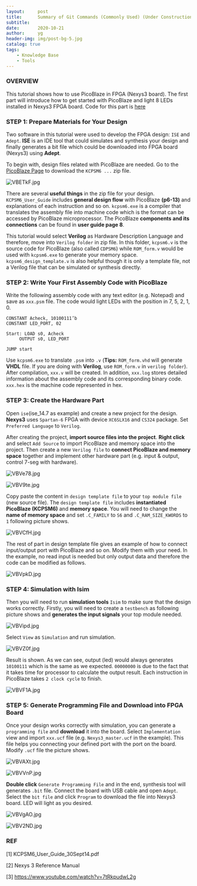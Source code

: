 ```yaml
---
layout:     post
title:      Summary of Git Commands (Commonly Used) (Under Construction)
subtitle:   
date:       2020-10-21
author:     yg
header-img: img/post-bg-5.jpg
catalog: true
tags:
    - Knowledge Base
    - Tools
---
```



### OVERVIEW
This tutorial shows how to use PicoBlaze in FPGA (Nexys3 board). The first part will introduce how to get started with PicoBlaze and light 8 LEDs installed in Nexys3 FPGA board. Code for this part is [here](https://github.com/yg9120/Nexys3/tree/master/LightLEDS)


### STEP 1: Prepare Materials for Your Design

Two software in this tutorial were used to develop the FPGA design: `ISE` and `Adept`. **ISE** is an IDE tool that could simulates and synthesis your design and finally generates a bit file which could be downloaded into FPGA board (Nexys3) using **Adept**.

To begin with, design files related with PicoBlaze are needed. Go to the [PicoBlaze Page](https://www.xilinx.com/products/intellectual-property/picoblaze.html#design) to download the `KCPSM6 ...` zip file. 

![VBETkF.jpg](https://s2.ax1x.com/2019/06/08/VBETkF.jpg)

There are several **useful things** in the zip file for your design. `KCPSM6_User_Guide` includes **general design flow** with PicoBlaze **(p6-13)** and explanations of each instruction and so on. `kcpsm6.exe` is a compiler that translates the assembly file into machine code which is the format can be accessed by PicoBlaze microprocessor. The PicoBlaze **components and its connections** can be found in **user guide page 8**. 

This tutorial would select **Verilog** as Hardware Description Language and therefore, move into `Verilog folder` in zip file. In this folder, `kcpsm6.v` is the source code for PicoBlaze (also called `CDPSM6`) while `ROM_form.v` would be used with `kcpsm6.exe` to generate your memory space. `kcpsm6_design_template.v` is also helpful though it is only a template file, not a Verilog file that can be simulated or synthesis directly. 


### STEP 2: Write Your First Assembly Code with PicoBlaze

Write the following assembly code with any text editor (e.g. Notepad) and save as `xxx.psm` file. The code would light LEDs with the position in 7, 5, 2, 1, 0.

```
CONSTANT Acheck, 10100111’b
CONSTANT LED_PORT, 02

Start: LOAD s0, Acheck
     OUTPUT s0, LED_PORT

JUMP start
```

Use `kcpsm6.exe` to translate `.psm` into `.v` (**Tips:** `ROM_form.vhd` will generate **VHDL** file. If you are doing with **Verilog**, use `ROM_form.v` in `verilog folder`). After compilation, `xxx.v` will be created. In addition, `xxx.log` stores detailed information about the assembly code and its corresponding binary code. `xxx.hex` is the machine code represented in hex.


### STEP 3: Create the Hardware Part

Open `ise`(ise_14.7 as example) and create a new project for the design. **Nexys3** uses `Spartan-6` FPGA with device `XC6SLX16` and `CS324` package. Set `Preferred Language` to `Verilog`.

After creating the project, **import source files into the project**. **Right click** and select `Add Source` to import PicoBlaze and memory space into the project. Then create a new `Verilog file` to **connect PicoBlaze and memory space** together and implement other hardware part (e.g. input & output, control 7-seg with hardware). 

![VBVe78.jpg](https://s2.ax1x.com/2019/06/08/VBVe78.jpg)

![VBV9te.jpg](https://s2.ax1x.com/2019/06/08/VBV9te.jpg)

Copy paste the content in `design template file` to your `top module file` (new source file). The `design template file` includes **instantiated PicoBlaze (KCPSM6)** and **memory space**. You will need to change the **name of memory space** and set `.C_FAMILY` to `S6` and `.C_RAM_SIZE_KWORDS` to `1` following picture shows.

![VBVCfH.jpg](https://s2.ax1x.com/2019/06/08/VBVCfH.jpg)

The rest of part in design template file gives an example of how to connect input/output port with PicoBlaze and so on. Modify them with your need. In the example, no read input is needed but only output data and therefore the code can be modified as follows.

![VBVpkD.jpg](https://s2.ax1x.com/2019/06/08/VBVpkD.jpg)


### STEP 4: Simulation with Isim

Then you will need to run **simulation tools** `Isim` to make sure that the design works correctly. Firstly, you will need to create a `testbench` as following picture shows and **generates the input signals** your top module needed.

![VBVipd.jpg](https://s2.ax1x.com/2019/06/08/VBVipd.jpg)

Select `View` as `Simulation` and run simulation.

![VBVZ0f.jpg](https://s2.ax1x.com/2019/06/08/VBVZ0f.jpg)

Result is shown. As we can see, output (led) would always generates `10100111` which is the same as we expected. `00000000` is due to the fact that it takes time for processor to calculate the output result. Each instruction in PicoBlaze takes `2 clock cycle` to finish.

![VBVF1A.jpg](https://s2.ax1x.com/2019/06/08/VBVF1A.jpg)


### STEP 5: Generate Programming File and Download into FPGA Board

Once your design works correctly with simulation, you can generate a `programming file` and **download** it into the board. Select `Implementation` view and import `xxx.ucf` file (e.g. `Nexys3_master.ucf` in the example). This file helps you connecting your defined port with the port on the board. Modify `.ucf` file the picture shows. 

![VBVAXt.jpg](https://s2.ax1x.com/2019/06/08/VBVAXt.jpg)

![VBVVnP.jpg](https://s2.ax1x.com/2019/06/08/VBVVnP.jpg)

**Double click** `Generate Programming File` and in the end, synthesis tool will generates `.bit` file. Connect the board with USB cable and open `Adept`. Select the `bit file` and click `Program` to download the file into Nexys3 board. LED will light as you desired.

![VBVgAO.jpg](https://s2.ax1x.com/2019/06/08/VBVgAO.jpg)

![VBV2ND.jpg](https://s2.ax1x.com/2019/06/08/VBV2ND.jpg)


### REF

[1] KCPSM6_User_Guide_30Sept14.pdf

[2] Nexys 3 Reference Manual

[3] https://www.youtube.com/watch?v=7tRkpudwL2g
